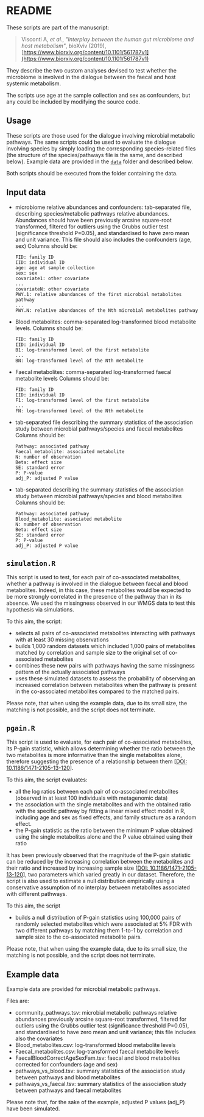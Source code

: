 # README

These scripts are part of the manuscript: 

> Visconti A, *et al.*, *"Interplay between the human gut microbiome and host metabolism"*, bioXviv (2019), [https://www.biorxiv.org/content/10.1101/561787v1](https://www.biorxiv.org/content/10.1101/561787v1)

They describe the two custom analyses devised to test whether the microbiome is involved in the dialogue between the faecal and host systemic metabolism.

The scripts use age at the sample collection and sex as confounders, but any could be included by modifying the source code.

## Usage

These scripts are those used for the dialogue involving microbial metabolic pathways. The same scripts could be used to evaluate the dialogue involving species by simply loading the corresponding species-related files (the structure of the species/pathways file is the same, and described below). Example data are provided in the [`data`](./data) folder and described below.

Both scripts should be executed from the folder containing the data.

## Input data

- microbiome relative abundances and confounders: tab-separated file, describing species/metabolic pathways relative abundances. Abundances should have been previously arcsine square-root transformed, filtered for outliers using the Grubbs outlier test (significance threshold P=0.05), and standardised to have zero mean and unit variance. This file should also includes the confounders (age, sex)
  Columns should be:
  ```
  FID: family ID
  IID: individual ID
  age: age at sample collection
  sex: sex
  covariate1: other covariate
  ...
  covariateN: other covariate
  PWY.1: relative abundances of the first microbial metabolites pathway
  ...
  PWY.N: relative abundances of the Nth microbial metabolites pathway
  ```
- Blood metabolites: comma-separated log-transformed blood metabolite levels.
  Columns should be:
  ```
  FID: family ID
  IID: individual ID
  B1: log-transformed level of the first metabolite
  ...
  BN: log-transformed level of the Nth metabolite
  ```
- Faecal metabolites: comma-separated log-transformed faecal metabolite levels
  Columns should be:
  ```
  FID: family ID
  IID: individual ID
  F1: log-transformed level of the first metabolite
  ...
  FN: log-transformed level of the Nth metabolite
  ```
- tab-separated file describing the summary statistics of the association study between microbial pathways/species and faecal metabolites
  Columns should be:
  ```
  Pathway: associated pathway
  Faecal_metabolite: associated metabolite
  N: number of observation
  Beta: effect size
  SE: standard error
  P: P-value
  adj_P: adjusted P value
  ```
- tab-separated describing the summary statistics of the association study between microbial pathways/species and blood metabolites
  Columns should be:
  ```
  Pathway: associated pathway
  Blood_metabolite: associated metabolite
  N: number of observation
  Beta: effect size
  SE: standard error
  P: P-value
  adj_P: adjusted P value
  ```

## `simulation.R`

This script is used to test, for each pair of co-associated metabolites, whether a pathway is involved in the dialogue between faecal and blood metabolites. Indeed, in this case, these metabolites would be expected to be more strongly correlated in the presence of the pathway than in its absence. We used the missingness observed in our WMGS data to test this hypothesis via simulations.

To this aim, the script:
- selects all pairs of co-associated metabolites interacting with pathways with at least 30 missing observations
- builds 1,000 random datasets which included 1,000 pairs of metabolites matched by correlation and sample size to the original set of co-associated metabolites
- combines these new pairs with pathways having the same missingness pattern of the actually associated pathways
- uses these simulated datasets to assess the probability of observing an increased correlation between metabolites when the pathway is present in the co-associated metabolites compared to the matched pairs. 

Please note, that when using the example data, due to its small size, the matching is not possible, and the script does not terminate.

## `pgain.R`

This script is used to evaluate, for each pair of co-associated metabolites, its P-gain statistic, which allows determining whether the ratio between the two metabolites is more informative than the single metabolites alone, therefore suggesting the presence of a relationship between them [[DOI: 10.1186/1471-2105-13-120](https://bmcbioinformatics.biomedcentral.com/articles/10.1186/1471-2105-13-120)]. 

To this aim, the script evaluates:
-  all the log ratios between each pair of co-associated metabolites (observed in at least 100 individuals with metagenomic data)
- the association with the single metabolites and with the obtained ratio with the specific pathway by fitting a linear mixed effect model in R, including age and sex as fixed effects, and family structure as a random effect. 
- the P-gain statistic as the ratio between the minimum P value obtained using the single metabolites alone and the P value obtained using their ratio

It has been previously observed that the magnitude of the P-gain statistic can be reduced by the increasing correlation between the metabolites and their ratio and increased by increasing sample size [[DOI: 10.1186/1471-2105-13-120](https://bmcbioinformatics.biomedcentral.com/articles/10.1186/1471-2105-13-120)], two parameters which varied greatly in our dataset. 
Therefore, the script is also used to estimate a null distribution empirically using a conservative assumption of no interplay between metabolites associated with different pathways. 

To this aim, the script
- builds a null distribution of P-gain statistics using 100,000 pairs of randomly selected metabolites which were associated at 5% FDR with two different pathways by matching them 1-to-1 by correlation and sample size to the co-associated metabolite pairs. 

Please note, that when using the example data, due to its small size, the matching is not possible, and the script does not terminate.


## Example data

Example data are provided for microbial metabolic pathways.

Files are:
- community_pathways.tsv: microbial metabolic pathways relative abundances previously arcsine square-root transformed, filtered for outliers using the Grubbs outlier test (significance threshold P=0.05), and standardised to have zero mean and unit variance; this file includes also the covariates
- Blood_metabolites.csv: log-transformed blood metabolite levels
- Faecal_metabolites.csv: log-transformed faecal metabolite levels
- FaecalBloodCorrectAgeSexFam.tsv: faecal and blood metabolites corrected for confounders (age and sex)
- pathways_vs_blood.tsv: summary statistics of the association study between pathways and blood metabolites
- pathways_vs_faecal.tsv: summary statistics of the association study between pathways and faecal metabolites

Please note that, for the sake of the example, adjusted P values (adj_P) have been simulated.

